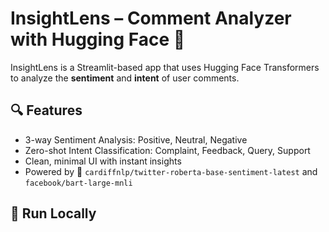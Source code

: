 # InsightLens – Comment Analyzer with Hugging Face 🤖

InsightLens is a Streamlit-based app that uses Hugging Face Transformers to analyze the **sentiment** and **intent** of user comments.

## 🔍 Features
- 3-way Sentiment Analysis: Positive, Neutral, Negative
- Zero-shot Intent Classification: Complaint, Feedback, Query, Support
- Clean, minimal UI with instant insights
- Powered by 🤗 `cardiffnlp/twitter-roberta-base-sentiment-latest` and `facebook/bart-large-mnli`

## 🚀 Run Locally

